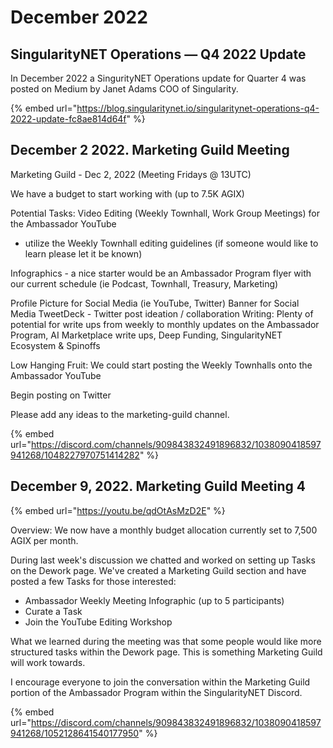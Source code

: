 # December 2022

## SingularityNET Operations — Q4 2022 Update <a href="#0753" id="0753"></a>

In December 2022 a SingurityNET Operations update for Quarter 4 was posted on Medium by Janet Adams COO of Singularity.

{% embed url="https://blog.singularitynet.io/singularitynet-operations-q4-2022-update-fc8ae814d64f" %}

## December 2 2022. Marketing Guild Meeting

Marketing Guild - Dec 2, 2022 (Meeting Fridays @ 13UTC)

We have a budget to start working with (up to 7.5K AGIX)

Potential Tasks: Video Editing (Weekly Townhall, Work Group Meetings) for the Ambassador YouTube

* utilize the Weekly Townhall editing guidelines (if someone would like to learn please let it be known)

Infographics - a nice starter would be an Ambassador Program flyer with our current schedule (ie Podcast, Townhall, Treasury, Marketing)

Profile Picture for Social Media (ie YouTube, Twitter) Banner for Social Media TweetDeck - Twitter post ideation / collaboration Writing: Plenty of potential for write ups from weekly to monthly updates on the Ambassador Program, AI Marketplace write ups, Deep Funding, SingularityNET Ecosystem & Spinoffs

Low Hanging Fruit: We could start posting the Weekly Townhalls onto the Ambassador YouTube

Begin posting on Twitter

Please add any ideas to the marketing-guild channel.

{% embed url="https://discord.com/channels/909843832491896832/1038090418597941268/1048227970751414282" %}


## December 9, 2022. Marketing Guild Meeting 4

{% embed url="https://youtu.be/qdOtAsMzD2E" %}

Overview: We now have a monthly budget allocation currently set to 7,500 AGIX per month.

During last week's discussion we chatted and worked on setting up Tasks on the Dework page. We've created a Marketing Guild section and have posted a few Tasks for those interested:

* Ambassador Weekly Meeting Infographic (up to 5 participants)
* Curate a Task
* Join the YouTube Editing Workshop

What we learned during the meeting was that some people would like more structured tasks within the Dework page. This is something Marketing Guild will work towards.

I encourage everyone to join the conversation within the Marketing Guild portion of the Ambassador Program within the SingularityNET Discord.

{% embed url="https://discord.com/channels/909843832491896832/1038090418597941268/1052128641540177950" %}
